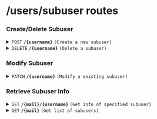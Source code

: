 # /users/subuser routes

### Create/Delete Subuser

<details>
<summary><code>POST</code> <code><b>/{username}</b></code> <code>(Create a new subuser)</code></summary>

##### Headers

> | key           | value          | description   |
> | ------------- | -------------- | ------------- |
> | Authorization | `Bearer token` | The jwt token |

##### Body (application/json or application/x-www-form-urlencoded)

> | key    | required | data type | description                                       |
> | ------ | -------- | --------- | ------------------------------------------------- |
> | avatar | false    | string    | Avatar url                                        |
> | gender | true     | string    | Gender                                            |
> | birth  | true     | string    | Birth date (format: YYYY-MM-DD _e.g._ 2003-01-01) |

##### Responses

> | http code | content-type       | response                                   |
> | --------- | ------------------ | ------------------------------------------ |
> | `200`     | `application/json` | `Ok`                                       |
> | `400`     | `text/plain`       | `missing required fields`                  |
> | `500`     | `application/json` | `{"message": "message", "error", "error"}` |

</details>

<details>
<summary><code>DELETE</code> <code><b>/{username}</b></code> <code>(Delete a subuser)</code></summary>

##### Headers

> | key           | value          | description   |
> | ------------- | -------------- | ------------- |
> | Authorization | `Bearer token` | The jwt token |

##### Responses

> | http code | content-type       | response                                   |
> | --------- | ------------------ | ------------------------------------------ |
> | `200`     | `application/json` | `Deleted`                                  |
> | `500`     | `text/plain`       | `{"message": "message", "error", "error"}` |

</details>

### Modify Subuser

<details>
<summary><code>PATCH</code> <code><b>/{username}</b></code> <code>(Modify a existing subuser)</code></summary>

##### Headers

> | key           | value          | description   |
> | ------------- | -------------- | ------------- |
> | Authorization | `Bearer token` | The jwt token |

##### Body (application/json or application/x-www-form-urlencoded)

At least provide one of the following.

> | key    | required | data type | description    |
> | ------ | -------- | --------- | -------------- |
> | avatar | false    | string    | New avatar url |
> | name   | false    | string    | New name       |
> | gender | false    | string    | New gender     |
> | birth  | false    | string    | New birth      |

##### Responses

> | http code | content-type       | response        |
> | --------- | ------------------ | --------------- |
> | `200`     | `application/json` | `Ok`            |
> | `400`     | `text/plain`       | `error message` |

</details>

### Retrieve Subuser Info

<details>
<summary><code>GET</code> <code><b>/{mail}/{username}</b></code> <code>(Get info of specified subuser)</code></summary>

##### Responses

```typescript
type Subuser = {
  mail: string
  avatar?: string
  createdAt: string
  name: string
  gender?: string
  birth?: string
}
```

> | http code | content-type       | response        |
> | --------- | ------------------ | --------------- |
> | `200`     | `application/json` | `{Subuser}`     |
> | `400`     | `text/plain`       | `error message` |

</details>

<details>
<summary><code>GET</code> <code><b>/{mail}</b></code> <code>(Get list of subusers)</code></summary>

##### Responses

```typescript
type User = {
  name: string
  avatar: string
}
```

> | http code | content-type       | response        |
> | --------- | ------------------ | --------------- |
> | `200`     | `application/json` | `{User[]}`      |
> | `400`     | `text/plain`       | `error message` |

</details>

